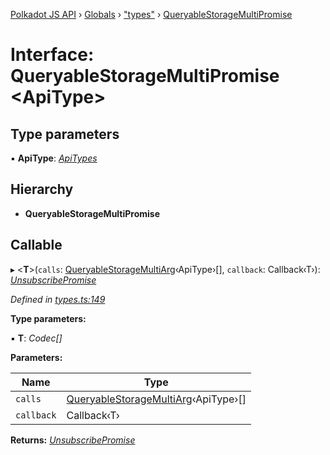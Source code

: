[Polkadot JS API](../README.md) › [Globals](../globals.md) › ["types"](../modules/_types_.md) › [QueryableStorageMultiPromise](_types_.queryablestoragemultipromise.md)

# Interface: QueryableStorageMultiPromise <**ApiType**>

## Type parameters

▪ **ApiType**: *[ApiTypes](../modules/_types_.md#apitypes)*

## Hierarchy

* **QueryableStorageMultiPromise**

## Callable

▸ <**T**>(`calls`: [QueryableStorageMultiArg](../modules/_types_.md#queryablestoragemultiarg)‹ApiType›[], `callback`: Callback‹T›): *[UnsubscribePromise](../modules/_types_.md#unsubscribepromise)*

*Defined in [types.ts:149](https://github.com/polkadot-js/api/blob/74e20864a6/packages/api/src/types.ts#L149)*

**Type parameters:**

▪ **T**: *Codec[]*

**Parameters:**

Name | Type |
------ | ------ |
`calls` | [QueryableStorageMultiArg](../modules/_types_.md#queryablestoragemultiarg)‹ApiType›[] |
`callback` | Callback‹T› |

**Returns:** *[UnsubscribePromise](../modules/_types_.md#unsubscribepromise)*
